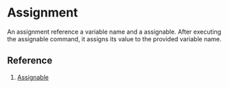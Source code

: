 # Assignment
An assignment reference a variable name and a assignable.  After executing the assignable command, it assigns its value to the provided variable name.

## Reference
1. [Assignable](assignable/readme.md)